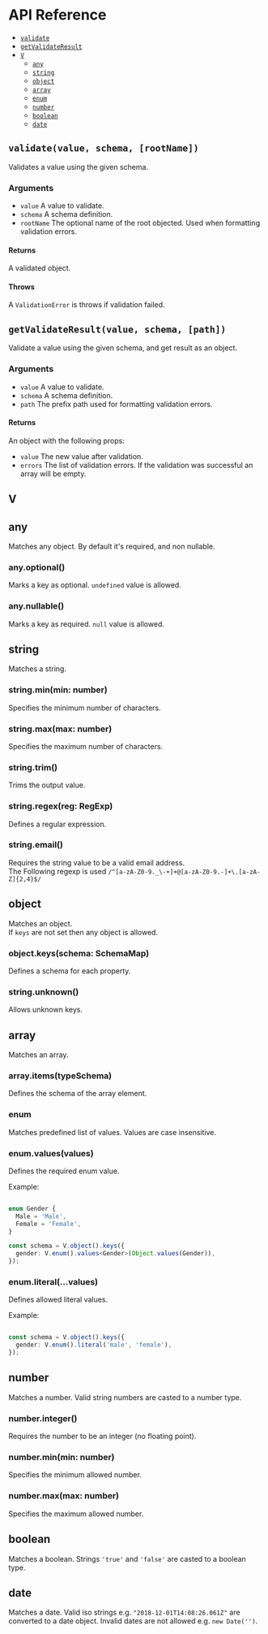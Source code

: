 # API Reference

* [`validate`](docs.md#validate-value-schema-rootname)
* [`getValidateResult`](docs.md#getValidateResult)
* [`V`](docs.md#v)
  * [`any`](docs.md#any)
  * [`string`](docs.md#string)
  * [`object`](docs.md#object)
  * [`array`](docs.md#array)
  * [`enum`](docs.md#enum)
  * [`number`](docs.md#number)
  * [`boolean`](docs.md#boolean)
  * [`date`](docs.md#date)

## `validate(value, schema, [rootName])`

Validates a value using the given schema.

### Arguments

* `value` A value to validate.
* `schema` A schema definition.
* `rootName` The optional name of the root objected. Used when formatting validation errors.

#### Returns

A validated object.

#### Throws

A `ValidationError` is throws if validation failed.


## `getValidateResult(value, schema, [path])`
Validate a value using the given schema, and get result as an object.

### Arguments

* `value` A value to validate.
* `schema` A schema definition.
* `path` The prefix path used for formatting validation errors.

#### Returns

An object with the following props:
* `value` The new value after validation.
* `errors` The list of validation errors. If the validation was successful an array will be empty.


## V

## any
Matches any object. By default it's required, and non nullable.

### any.optional()
Marks a key as optional. `undefined` value is allowed.

### any.nullable()
Marks a key as required. `null` value is allowed.


## string
Matches a string.

### string.min(min: number)
Specifies the minimum number of characters.

### string.max(max: number)
Specifies the maximum number of characters.

### string.trim()
Trims the output value.

### string.regex(reg: RegExp)
Defines a regular expression.

### string.email()
Requires the string value to be a valid email address.  
The Following regexp is used `/^[a-zA-Z0-9._\-+]+@[a-zA-Z0-9.-]+\.[a-zA-Z]{2,4}$/`


## object
Matches an object.  
If `keys` are not set then any object is allowed.

### object.keys(schema: SchemaMap)
Defines a schema for each property.

### string.unknown()
Allows unknown keys.

## array
Matches an array.   

### array.items(typeSchema)
Defines the schema of the array element.

### enum
Matches predefined list of values.  Values are case insensitive.

### enum.values(values)
Defines the required enum value.

Example:
```ts

enum Gender {
  Male = 'Male',
  Female = 'Female',
}

const schema = V.object().keys({
  gender: V.enum().values<Gender>(Object.values(Gender)),
});

```

### enum.literal(...values)
Defines allowed literal values.

Example:
```ts

const schema = V.object().keys({
  gender: V.enum().literal('male', 'female'),
});

```

## number
Matches a number. Valid string numbers are casted to a number type.

### number.integer()
Requires the number to be an integer (no floating point).

### number.min(min: number)
Specifies the minimum allowed number.


### number.max(max: number)
Specifies the maximum allowed number.

## boolean
Matches a boolean. Strings `'true'` and `'false'` are casted to a boolean type.

## date
Matches a date. Valid iso strings e.g. `"2018-12-01T14:08:26.061Z"` are converted to a date object. Invalid dates are not allowed e.g. `new Date('')`.
